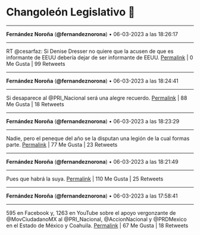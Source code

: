 # Changoleón Legislativo 🙈
*****
**Fernández Noroña** (**@fernandeznorona**) • 06-03-2023 a las 18:26:17
*****
RT @cesarfaz: Si Denise Dresser no quiere que la acusen de que es informante de EEUU debería dejar de ser informante de EEUU.
[Permalink](https://twitter.com/fernandeznorona/status/1632930639706988545) | 0 Me Gusta | 99 Retweets
*****
**Fernández Noroña** (**@fernandeznorona**) • 06-03-2023 a las 18:24:41
*****
Si desaparece al @PRI_Nacional será una alegre recuerdo.
[Permalink](https://twitter.com/fernandeznorona/status/1632930235061530631) | 88 Me Gusta | 18 Retweets
*****
**Fernández Noroña** (**@fernandeznorona**) • 06-03-2023 a las 18:23:29
*****
Nadie, pero el peneque del año se la disputan una legión de la cual formas parte.
[Permalink](https://twitter.com/fernandeznorona/status/1632929933222707204) | 77 Me Gusta | 23 Retweets
*****
**Fernández Noroña** (**@fernandeznorona**) • 06-03-2023 a las 18:21:49
*****
Pues que habrá la suya.
[Permalink](https://twitter.com/fernandeznorona/status/1632929516866641920) | 110 Me Gusta | 25 Retweets
*****
**Fernández Noroña** (**@fernandeznorona**) • 06-03-2023 a las 17:58:41
*****
595 en Facebook y, 1263 en YouTube sobre el apoyo vergonzante de @MovCiudadanoMX al @PRI_Nacional, @AccionNacional y @PRDMexico en el Estado de México y Coahuila.
[Permalink](https://twitter.com/fernandeznorona/status/1632923693251715073) | 67 Me Gusta | 18 Retweets